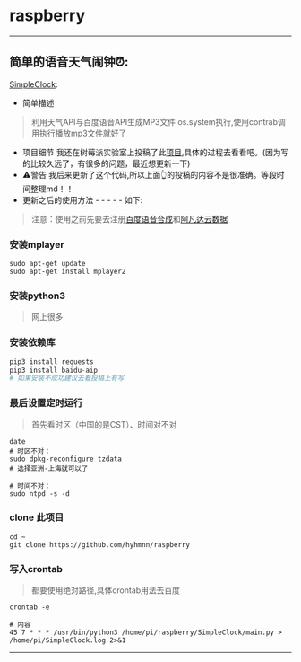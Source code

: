 # raspberry
---
## 简单的语音天气闹钟⏰:
[SimpleClock](./SimpleClock):
- 简单描述
> 利用天气API与百度语音API生成MP3文件 os.system执行,使用contrab调用执行播放mp3文件就好了
- 项目细节
我还在树莓派实验室上投稿了此[项目](http://shumeipai.nxez.com/2017/10/27/crontab-and-raspberry-pi-voice-alarm-clock.html),具体的过程去看看吧。(因为写的比较久远了，有很多的问题，最近想更新一下)
- ️️️️⚠️警告
我后来更新了这个代码,所以上面👆的投稿的内容不是很准确。等段时间整理md！！
- 更新之后的使用方法 - - - - - 如下:
> 注意：使用之前先要去注册[百度语音合成](http://ai.baidu.com/tech/speech/tts)和[阿凡达云数据](http://www.avatardata.cn/)

### 安装mplayer
```shell
sudo apt-get update
sudo apt-get install mplayer2
```
### 安装python3
> 网上很多
### 安装依赖库
```python
pip3 install requests
pip3 install baidu-aip
# 如果安装不成功建议去看投稿上有写
```
### 最后设置定时运行
> 首先看时区（中国的是CST）、时间对不对
```shell
date
# 时区不对：
sudo dpkg-reconfigure tzdata
# 选择亚洲-上海就可以了

# 时间不对：
sudo ntpd -s -d
```
### clone 此项目
```shell
cd ~
git clone https://github.com/hyhmnn/raspberry
```

### 写入crontab
> 都要使用绝对路径,具体crontab用法去百度

```shell
crontab -e

# 内容
45 7 * * * /usr/bin/python3 /home/pi/raspberry/SimpleClock/main.py > /home/pi/SimpleClock.log 2>&1
```
---
